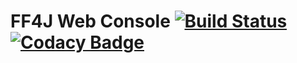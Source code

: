 # FF4J Web Console [![Build Status](https://travis-ci.com/paul58914080/ff4j-web-console.svg?branch=master)](https://travis-ci.com/paul58914080/ff4j-web-console) [![Codacy Badge](https://api.codacy.com/project/badge/Grade/4a7653387c3342338a247ac8b03fc34d)](https://www.codacy.com/app/paul58914080/ff4j-web-console?utm_source=github.com&amp;utm_medium=referral&amp;utm_content=paul58914080/ff4j-web-console&amp;utm_campaign=Badge_Grade)

